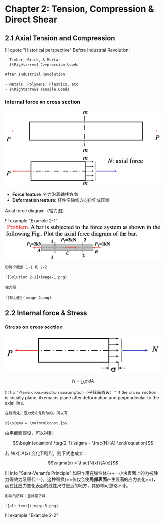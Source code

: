 # Chapter 2: Tension, Compression & Direct Shear

## 2.1 Axial Tension and Compression

!!! quote "Historical perspective"
    Before Industrial Revolution:

    - Timber, Brick, & Mortar
    - $\Rightarrow$ Compressive Loads
  
    After Industrial Revolution:

    - Metals, Polymers, Plastics, etc
    - $\Rightarrow$ Tensile Loads

### Internal force on cross section

![alt text](image-3.png)

- **Force feature**: 外力沿着轴线方向
- **Deformation feature**: 杆件沿轴线方向拉伸或压缩

Axial force diagram（轴力图）

!!! example "Example 2-1"
    ![Example 2-1](image.png)

    切两个截面 1-1 和 2-2

    ![Solution 2-1](image-1.png)

    轴力图：

    ![轴力图](image-2.png)

## 2.2 Internal force & Stress

### Stress on cross section

![alt text](image-4.png)

$$N = \int_A \sigma \, dA$$

!!! tip "Plane cross-section assumption（平截面假设）"
    If the cross section is initially plane, it remains plane after deformation and perpendicular to the axial line.

    在截面处，应力分布是均匀的，所以有

    $$\sigma = \mathrm{const.}$$

由平截面假设，可以得到

$$\begin{equation} \tag{2-1}
    \sigma = \frac{N}{A}
\end{equation}$$

若 $N(x), A(x)$ 变化不剧烈，则下式也成立：

$$\sigma(x) = \frac{N(x)}{A(x)}$$

!!! info "Saint-Venant’s Principle"
    如果作用在弹性体{++一小块表面上的力被静力等效力系替代++}，这种替换{==仅仅会使**局部表面**产生显著的应力变化==}，而在比应力变化表面的线性尺寸更远的地方，其影响可忽略不计。

    影响的区域：圣维南区域

    ![alt text](image-5.png)

!!! example "Example 2-2"
    